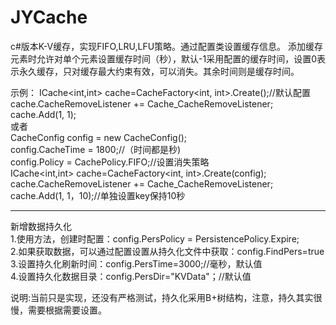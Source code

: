 # JYCache
c#版本K-V缓存，实现FIFO,LRU,LFU策略。通过配置类设置缓存信息。
添加缓存元素时允许对单个元素设置缓存时间（秒），默认-1采用配置的缓存时间，设置0表示永久缓存，只对缓存最大约束有效，可以消失。其余时间则是缓存时间。

示例：
    ICache<int,int> cache=CacheFactory<int, int>.Create();//默认配置  
    cache.CacheRemoveListener += Cache_CacheRemoveListener;  
    cache.Add(1, 1);  
    或者  
    CacheConfig config = new CacheConfig();  
    config.CacheTime = 1800;//（时间都是秒)  
    config.Policy = CachePolicy.FIFO;//设置消失策略   
    ICache<int,int> cache=CacheFactory<int, int>.Create(config);  
    cache.CacheRemoveListener += Cache_CacheRemoveListener;  
    cache.Add(1, 1，10);//单独设置key保持10秒  


-----------------------------------------------------------------------------------------

新增数据持久化  
   1.使用方法，创建时配置：config.PersPolicy = PersistencePolicy.Expire;  
   2.如果获取数据，可以通过配置设置从持久化文件中获取：config.FindPers=true  
   3.设置持久化刷新时间：config.PersTime=3000;//毫秒，默认值  
   4.设置持久化数据目录：config.PersDir="KVData"；//默认值  
   
  说明:当前只是实现，还没有严格测试，持久化采用B+树结构，注意，持久其实很慢，需要根据需要设置。  
        
  
